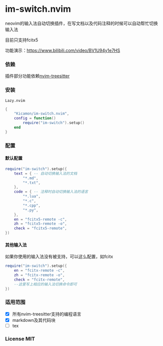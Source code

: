 # im-switch.nvim
neovim的输入法自动切换插件，在写文档以及代码注释的时候可以自动帮忙切换输入法

目前只支持fcitx5

功能演示：https://www.bilibili.com/video/BV1U94y1e7HS

### 依赖
插件部分功能依赖[nvim-treesitter](https://github.com/nvim-treesitter/nvim-treesitter)

### 安装
`Lazy.nvim`
```lua
{
    "Kicamon/im-switch.nvim",
    config = function()
        require("im-switch").setup()
    end
}
```

### 配置
#### 默认配置
```lua
require("im-switch").setup({
    text = { -- 自动切换输入法的文档
        "*.md",
        "*.txt",
    },
    code = { -- 注释时自动切换输入法的语言
        "*.lua",
        "*.c",
        "*.cpp",
        "*.py",
    },
    en = "fcitx5-remote -c",
    zh = "fcitx5-remote -o",
    check = "fcitx5-remote",
})
```

#### 其他输入法
如果你使用的输入法没有被支持，可以这么配置，如fcitx
```lua
require("im-switch").setup({
    en = "fcitx-remote -c",
    zh = "fcitx-remote -o",
    check = "fcitx-remote",
    --这里写上相应的输入法切换命令即可
})
```

### 适用范围
- [x] 所有nvim-treesitter支持的编程语言
- [x] markdown及其代码块
- [ ] tex

### License MIT
